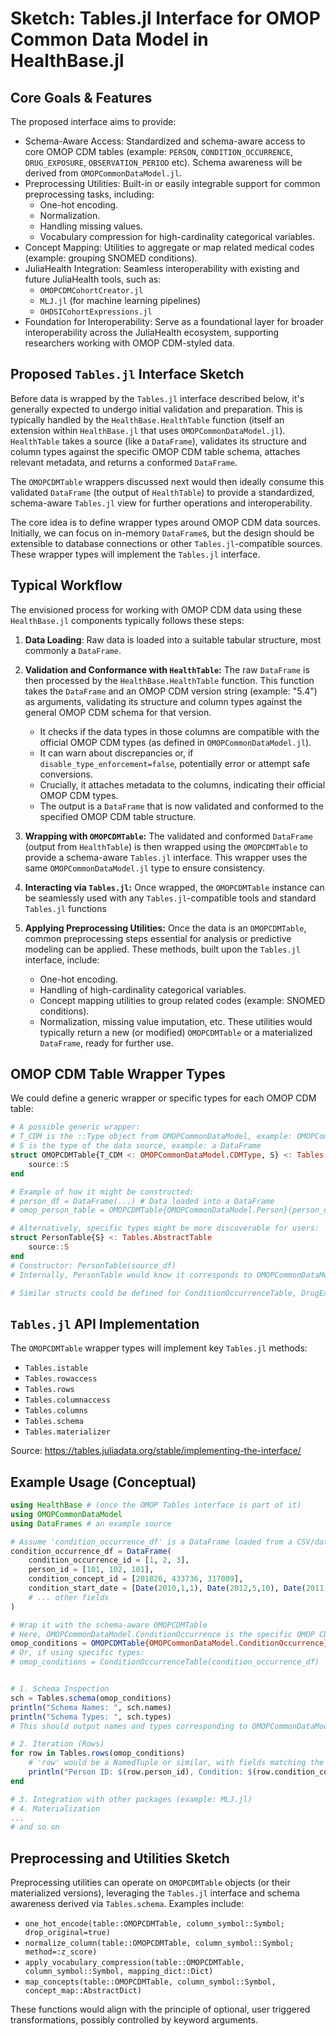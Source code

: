 # Sketch: Tables.jl Interface for OMOP Common Data Model in HealthBase.jl

## Core Goals & Features

The proposed interface aims to provide:

- Schema-Aware Access: Standardized and schema-aware access to core OMOP CDM tables (example: `PERSON`, `CONDITION_OCCURRENCE`, `DRUG_EXPOSURE`, `OBSERVATION_PERIOD` etc). Schema awareness will be derived from `OMOPCommonDataModel.jl`.
- Preprocessing Utilities: Built-in or easily integrable support for common preprocessing tasks, including:
    - One-hot encoding.
    - Normalization.
    - Handling missing values.
    - Vocabulary compression for high-cardinality categorical variables.
- Concept Mapping: Utilities to aggregate or map related medical codes (example: grouping SNOMED conditions).
- JuliaHealth Integration: Seamless interoperability with existing and future JuliaHealth tools, such as:
    - `OMOPCDMCohortCreator.jl`
    - `MLJ.jl` (for machine learning pipelines)
    - `OHDSICohortExpressions.jl`
- Foundation for Interoperability: Serve as a foundational layer for broader interoperability across the JuliaHealth ecosystem, supporting researchers working with OMOP CDM-styled data.

## Proposed `Tables.jl` Interface Sketch

Before data is wrapped by the `Tables.jl` interface described below, it's generally expected to undergo initial validation and preparation. This is typically handled by the `HealthBase.HealthTable` function (itself an extension within `HealthBase.jl` that uses `OMOPCommonDataModel.jl`). `HealthTable` takes a source (like a `DataFrame`), validates its structure and column types against the specific OMOP CDM table schema, attaches relevant metadata, and returns a conformed `DataFrame`.

The `OMOPCDMTable` wrappers discussed next would then ideally consume this validated `DataFrame` (the output of `HealthTable`) to provide a standardized, schema-aware `Tables.jl` view for further operations and interoperability.

The core idea is to define wrapper types around OMOP CDM data sources. Initially, we can focus on in-memory `DataFrame`s, but the design should be extensible to database connections or other `Tables.jl`-compatible sources. These wrapper types will implement the `Tables.jl` interface.

## Typical Workflow

The envisioned process for working with OMOP CDM data using these `HealthBase.jl` components typically follows these steps:

1.  **Data Loading**:
    Raw data is loaded into a suitable tabular structure, most commonly a `DataFrame`.

2.  **Validation and Conformance with `HealthTable`:**
    The raw `DataFrame` is then processed by the `HealthBase.HealthTable` function. This function takes the `DataFrame` and an OMOP CDM version string (example: "5.4") as arguments, validating its structure and column types against the general OMOP CDM schema for that version.
    *   It checks if the data types in those columns are compatible with the official OMOP CDM types (as defined in `OMOPCommonDataModel.jl`).
    *   It can warn about discrepancies or, if `disable_type_enforcement=false`, potentially error or attempt safe conversions.
    *   Crucially, it attaches metadata to the columns, indicating their official OMOP CDM types.
    *   The output is a `DataFrame` that is now validated and conformed to the specified OMOP CDM table structure.

3.  **Wrapping with `OMOPCDMTable`:**
    The validated and conformed `DataFrame` (output from `HealthTable`) is then wrapped using the `OMOPCDMTable` to provide a schema-aware `Tables.jl` interface. This wrapper uses the same `OMOPCommonDataModel.jl` type to ensure consistency.

4.  **Interacting via `Tables.jl`:**
    Once wrapped, the `OMOPCDMTable` instance can be seamlessly used with any `Tables.jl`-compatible tools and standard `Tables.jl` functions

5.  **Applying Preprocessing Utilities:**
    Once the data is an `OMOPCDMTable`, common preprocessing steps essential for analysis or predictive modeling can be applied. These methods, built upon the `Tables.jl` interface, include:
    *   One-hot encoding.
    *   Handling of high-cardinality categorical variables.
    *   Concept mapping utilities to group related codes (example: SNOMED conditions).
    *   Normalization, missing value imputation, etc.
    These utilities would typically return a new (or modified) `OMOPCDMTable` or a materialized `DataFrame`, ready for further use.


## OMOP CDM Table Wrapper Types

We could define a generic wrapper or specific types for each OMOP CDM table:

```julia
# A possible generic wrapper:
# T_CDM is the ::Type object from OMOPCommonDataModel, example: OMOPCommonDataModel.Person
# S is the type of the data source, example: a DataFrame
struct OMOPCDMTable{T_CDM <: OMOPCommonDataModel.CDMType, S} <: Tables.AbstractTable
    source::S 
end

# Example of how it might be constructed:
# person_df = DataFrame(...) # Data loaded into a DataFrame
# omop_person_table = OMOPCDMTable{OMOPCommonDataModel.Person}(person_df)

# Alternatively, specific types might be more discoverable for users:
struct PersonTable{S} <: Tables.AbstractTable
    source::S
end
# Constructor: PersonTable(source_df)
# Internally, PersonTable would know it corresponds to OMOPCommonDataModel.Person.

# Similar structs could be defined for ConditionOccurrenceTable, DrugExposureTable, etc.
```

## `Tables.jl` API Implementation

The `OMOPCDMTable` wrapper types will implement key `Tables.jl` methods:

- `Tables.istable`
- `Tables.rowaccess`
- `Tables.rows`
- `Tables.columnaccess`
- `Tables.columns`
- `Tables.schema`
- `Tables.materializer`

Source: https://tables.juliadata.org/stable/implementing-the-interface/

## Example Usage (Conceptual)

```julia
using HealthBase # (once the OMOP Tables interface is part of it)
using OMOPCommonDataModel
using DataFrames # an example source

# Assume 'condition_occurrence_df' is a DataFrame loaded from a CSV/database
condition_occurrence_df = DataFrame(
    condition_occurrence_id = [1, 2, 3],
    person_id = [101, 102, 101],
    condition_concept_id = [201826, 433736, 317009],
    condition_start_date = [Date(2010,1,1), Date(2012,5,10), Date(2011,3,15)]
    # ... other fields
)

# Wrap it with the schema-aware OMOPCDMTable
# Here, OMOPCommonDataModel.ConditionOccurrence is the specific OMOP CDM type
omop_conditions = OMOPCDMTable{OMOPCommonDataModel.ConditionOccurrence}(condition_occurrence_df)
# Or, if using specific types:
# omop_conditions = ConditionOccurrenceTable(condition_occurrence_df)


# 1. Schema Inspection
sch = Tables.schema(omop_conditions)
println("Schema Names: ", sch.names)
println("Schema Types: ", sch.types)
# This should output names and types corresponding to OMOPCommonDataModel.ConditionOccurrence

# 2. Iteration (Rows)
for row in Tables.rows(omop_conditions)
    # 'row' would be a NamedTuple or similar, with fields matching the OMOP schema
    println("Person ID: $(row.person_id), Condition: $(row.condition_concept_id)")
end

# 3. Integration with other packages (example: MLJ.jl)
# 4. Materialization
...
# and so on
```

## Preprocessing and Utilities Sketch

Preprocessing utilities can operate on `OMOPCDMTable` objects (or their materialized versions), leveraging the `Tables.jl` interface and schema awareness derived via `Tables.schema`. Examples include:

- `one_hot_encode(table::OMOPCDMTable, column_symbol::Symbol; drop_original=true)`
- `normalize_column(table::OMOPCDMTable, column_symbol::Symbol; method=:z_score)`
- `apply_vocabulary_compression(table::OMOPCDMTable, column_symbol::Symbol, mapping_dict::Dict)`
- `map_concepts(table::OMOPCDMTable, column_symbol::Symbol, concept_map::AbstractDict)`

These functions would align with the principle of optional, user triggered transformations, possibly controlled by keyword arguments.

